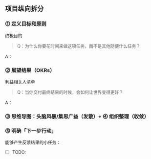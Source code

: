 ## 项目纵向拆分

### ⓵ 定义目标和原则

终极目的

> Q：为什么你要花时间来做这项任务，而不是其他随便什么任务？

A：

### ⓶ 展望结果（OKRs）

利益相关人清单

> Q：当你交付最终结果的时候，会如何让世界变得更好？

A：

### ⓷ 思维导图：头脑风暴/集思广益（发散）+ ⓸ 组织整理（收敛）

### ⓹ 明确「下一步行动」

能够产生反馈结果的小任务：

* [ ] TODO:

